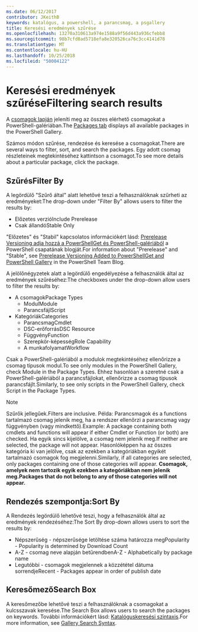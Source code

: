 ```yaml
---
ms.date: 06/12/2017
contributor: JKeithB
keywords: katalógus, a powershell, a parancsmag, a psgallery
title: Keresési eredmények szűrése
ms.openlocfilehash: 13270a310613a974e1588a9f56d443a936cfebb8
ms.sourcegitcommit: 98b7cfd8ad5718efa8e320526ca76c3cc4141d78
ms.translationtype: MT
ms.contentlocale: hu-HU
ms.lasthandoff: 10/25/2018
ms.locfileid: "50004122"
---
```

# <a name="filtering-search-results"></a><span data-ttu-id="8df4b-103">Keresési eredmények szűrése</span><span class="sxs-lookup"><span data-stu-id="8df4b-103">Filtering search results</span></span>

<span data-ttu-id="8df4b-104">A [csomagok lapján](https://www.powershellgallery.com/packages) jeleníti meg az összes elérhető csomagokat a PowerShell-galériában.</span><span class="sxs-lookup"><span data-stu-id="8df4b-104">The [Packages tab](https://www.powershellgallery.com/packages) displays all available packages in the PowerShell Gallery.</span></span>

<span data-ttu-id="8df4b-105">Számos módon szűrése, rendezése és keresése a csomagokat.</span><span class="sxs-lookup"><span data-stu-id="8df4b-105">There are several ways to filter, sort, and search the packages.</span></span>
<span data-ttu-id="8df4b-106">Egy adott csomag részleteinek megtekintéséhez kattintson a csomagot.</span><span class="sxs-lookup"><span data-stu-id="8df4b-106">To see more details about a particular package, click the package.</span></span>

## <a name="filter-by"></a><span data-ttu-id="8df4b-107">Szűrés</span><span class="sxs-lookup"><span data-stu-id="8df4b-107">Filter By</span></span>

<span data-ttu-id="8df4b-108">A legördülő "Szűrő által" alatt lehetővé teszi a felhasználóknak szűrheti az eredményeket:</span><span class="sxs-lookup"><span data-stu-id="8df4b-108">The drop-down under "Filter By" allows users to filter the results by:</span></span>
- <span data-ttu-id="8df4b-109">Előzetes verzió</span><span class="sxs-lookup"><span data-stu-id="8df4b-109">Include Prerelease</span></span>
- <span data-ttu-id="8df4b-110">Csak állandó</span><span class="sxs-lookup"><span data-stu-id="8df4b-110">Stable Only</span></span>

<span data-ttu-id="8df4b-111">"Előzetes" és "Stabil" kapcsolatos információkért lásd: [Prerelease Versioning adja hozzá a PowerShellGet és PowerShell-galériából](https://blogs.msdn.microsoft.com/powershell/2017/12/05/prerelease-versioning-added-to-powershellget-and-powershell-gallery/) a PowerShell csapatának blogját.</span><span class="sxs-lookup"><span data-stu-id="8df4b-111">For information about "Prerelease" and "Stable", see [Prerelease Versioning Added to PowerShellGet and PowerShell Gallery](https://blogs.msdn.microsoft.com/powershell/2017/12/05/prerelease-versioning-added-to-powershellget-and-powershell-gallery/) in the PowerShell Team Blog.</span></span>

<span data-ttu-id="8df4b-112">A jelölőnégyzetek alatt a legördülő engedélyezése a felhasználók által az eredmények szűréséhez:</span><span class="sxs-lookup"><span data-stu-id="8df4b-112">The checkboxes under the drop-down allow users to filter the results by:</span></span>
- <span data-ttu-id="8df4b-113">A csomagok</span><span class="sxs-lookup"><span data-stu-id="8df4b-113">Package Types</span></span>
  - <span data-ttu-id="8df4b-114">Modul</span><span class="sxs-lookup"><span data-stu-id="8df4b-114">Module</span></span>
  - <span data-ttu-id="8df4b-115">Parancsfájl</span><span class="sxs-lookup"><span data-stu-id="8df4b-115">Script</span></span>
- <span data-ttu-id="8df4b-116">Kategóriák</span><span class="sxs-lookup"><span data-stu-id="8df4b-116">Categories</span></span>
  - <span data-ttu-id="8df4b-117">Parancsmag</span><span class="sxs-lookup"><span data-stu-id="8df4b-117">Cmdlet</span></span>
  - <span data-ttu-id="8df4b-118">DSC-erőforrás</span><span class="sxs-lookup"><span data-stu-id="8df4b-118">DSC Resource</span></span>
  - <span data-ttu-id="8df4b-119">Függvény</span><span class="sxs-lookup"><span data-stu-id="8df4b-119">Function</span></span>
  - <span data-ttu-id="8df4b-120">Szerepkör-képesség</span><span class="sxs-lookup"><span data-stu-id="8df4b-120">Role Capability</span></span>
  - <span data-ttu-id="8df4b-121">A munkafolyamat</span><span class="sxs-lookup"><span data-stu-id="8df4b-121">Workflow</span></span>

<span data-ttu-id="8df4b-122">Csak a PowerShell-galériából a modulok megtekintéséhez ellenőrizze a csomag típusok modul.</span><span class="sxs-lookup"><span data-stu-id="8df4b-122">To see only modules in the PowerShell Gallery, check Module in the Package Types.</span></span>
<span data-ttu-id="8df4b-123">Ehhez hasonlóan a szeretné csak a PowerShell-galériából a parancsfájlokat, ellenőrizze a csomag típusok parancsfájlt.</span><span class="sxs-lookup"><span data-stu-id="8df4b-123">Similarly, to see only scripts in the PowerShell Gallery, check Script in the Package Types.</span></span>

> [!NOTE]
> <span data-ttu-id="8df4b-124">Szűrők jellegűek.</span><span class="sxs-lookup"><span data-stu-id="8df4b-124">Filters are inclusive.</span></span>
> <span data-ttu-id="8df4b-125">Példa: Parancsmagok és a functions tartalmazó csomag jelenik meg, ha a rendszer ellenőrzi a parancsmag vagy függvényben (vagy mindkettő).</span><span class="sxs-lookup"><span data-stu-id="8df4b-125">Example: A package containing both cmdlets and functions will appear if either Cmdlet or Function (or both) are checked.</span></span>
> <span data-ttu-id="8df4b-126">Ha egyik sincs kijelölve, a csomag nem jelenik meg.</span><span class="sxs-lookup"><span data-stu-id="8df4b-126">If neither are selected, the package will not appear.</span></span>
> <span data-ttu-id="8df4b-127">Hasonlóképpen ha az összes kategória ki van jelölve, csak az ezekben a kategóriákban egyikét tartalmazó csomagok fog megjelenni.</span><span class="sxs-lookup"><span data-stu-id="8df4b-127">Similarly, if all categories are selected, only packages containing one of those categories will appear.</span></span>
> <span data-ttu-id="8df4b-128">**Csomagok, amelyek nem tartozik egyik ezekben a kategóriákban nem jelenik meg.**</span><span class="sxs-lookup"><span data-stu-id="8df4b-128">**Packages that do not belong to any of those categories will not appear.**</span></span>

## <a name="sort-by"></a><span data-ttu-id="8df4b-129">Rendezés szempontja:</span><span class="sxs-lookup"><span data-stu-id="8df4b-129">Sort By</span></span>

<span data-ttu-id="8df4b-130">A Rendezés legördülő lehetővé teszi, hogy a felhasználók által az eredmények rendezéséhez:</span><span class="sxs-lookup"><span data-stu-id="8df4b-130">The Sort By drop-down allows users to sort the results by:</span></span>
- <span data-ttu-id="8df4b-131">Népszerűség - népszerűsége letöltése száma határozza meg</span><span class="sxs-lookup"><span data-stu-id="8df4b-131">Popularity - Popularity is determined by Download Count</span></span>
- <span data-ttu-id="8df4b-132">A-Z - csomag neve alapján betűrendben</span><span class="sxs-lookup"><span data-stu-id="8df4b-132">A-Z - Alphabetically by package name</span></span>
- <span data-ttu-id="8df4b-133">Legutóbbi - csomagok megjelennek a közzététel dátuma sorrendje</span><span class="sxs-lookup"><span data-stu-id="8df4b-133">Recent - Packages appear in order of publish date</span></span>

## <a name="search-box"></a><span data-ttu-id="8df4b-134">Keresőmező</span><span class="sxs-lookup"><span data-stu-id="8df4b-134">Search Box</span></span>

<span data-ttu-id="8df4b-135">A keresőmezőbe lehetővé teszi a felhasználóknak a csomagokat a kulcsszavak keresése.</span><span class="sxs-lookup"><span data-stu-id="8df4b-135">The Search Box allows users to search the packages on keywords.</span></span>
<span data-ttu-id="8df4b-136">További információkért lásd: [Katalóguskeresési szintaxis](search-syntax.md).</span><span class="sxs-lookup"><span data-stu-id="8df4b-136">For more information, see [Gallery Search Syntax](search-syntax.md).</span></span>
